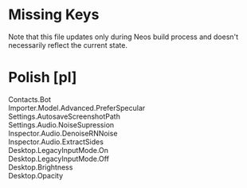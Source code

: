 # Missing Keys
Note that this file updates only during Neos build process and doesn't necessarily reflect the current state.

# Polish [pl]
Contacts.Bot  
Importer.Model.Advanced.PreferSpecular  
Settings.AutosaveScreenshotPath  
Settings.Audio.NoiseSupression  
Inspector.Audio.DenoiseRNNoise  
Inspector.Audio.ExtractSides  
Desktop.LegacyInputMode.On  
Desktop.LegacyInputMode.Off  
Desktop.Brightness  
Desktop.Opacity  

